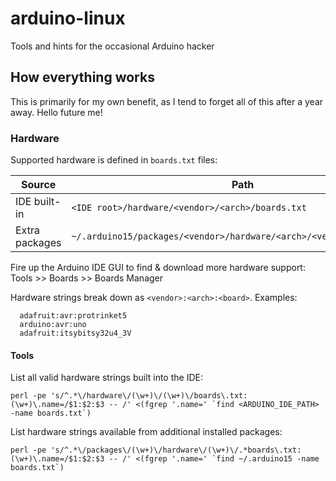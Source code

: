 # arduino-linux
Tools and hints for the occasional Arduino hacker

## How everything works
This is primarily for my own benefit, as I tend to forget all of this after a year away. Hello future me!

### Hardware
Supported hardware is defined in `boards.txt` files:

| Source | Path |
| --- | --- |
| IDE built-in | `<IDE root>/hardware/<vendor>/<arch>/boards.txt` |
| Extra packages | `~/.arduino15/packages/<vendor>/hardware/<arch>/<version>/boards.txt` |

Fire up the Arduino IDE GUI to find & download more hardware support: Tools >> Boards >> Boards Manager

Hardware strings break down as `<vendor>:<arch>:<board>`. Examples:
```
  adafruit:avr:protrinket5
  arduino:avr:uno
  adafruit:itsybitsy32u4_3V
```
#### Tools
List all valid hardware strings built into the IDE:
```
perl -pe 's/^.*\/hardware\/(\w+)\/(\w+)\/boards\.txt:(\w+)\.name=/$1:$2:$3 -- /' <(fgrep '.name=' `find <ARDUINO_IDE_PATH> -name boards.txt`)
```
List hardware strings available from additional installed packages:
```
perl -pe 's/^.*\/packages\/(\w+)\/hardware\/(\w+)\/.*boards\.txt:(\w+)\.name=/$1:$2:$3 -- /' <(fgrep '.name=' `find ~/.arduino15 -name boards.txt`)
```
